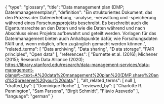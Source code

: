 {
    "type": "glossary",
    "title": "Data management plan (DMP; Datenmanagementplan)",
    "definition": "Ein strukturiertes Dokument, das den Prozess der Datenerhebung, -analyse, -verwaltung und -speicherung während eines Forschungsprojekts beschreibt. Es beschreibt auch die Eigentumsrechte an den Daten und wie die Daten während und nach Abschluss eines Projekts aufbewahrt und geteilt werden. Vorlagen für das Datenmanagement bieten auch Anhaltspunkte dafür, wie Forschungsdaten FAIR und, wenn möglich, offen zugänglich gemacht werden können.",
    "related_terms": [
        "Data archiving",
        "Data sharing",
        "D ata storage",
        "FAIR principles",
        "Open data"
    ],
    "references": [
        "Burnette et al. (2016); Michener (2015); Research Data Alliance (2020); https://library.stanford.edu/research/data-management-services/data-management-plans#:~:text=A%20data%20management%20plan%20(DMP,share%20and%20preserve%20your%20data."
    ],
    "alt_related_terms": [
        null
    ],
    "drafted_by": [
        "Dominique Roche"
    ],
    "reviewed_by": [
        "Charlotte R. Pennington",
        "Sam Parsons",
        "Birgit Schmidt",
        "Flávio Azevedo"
    ],
    "language": "german"
}
